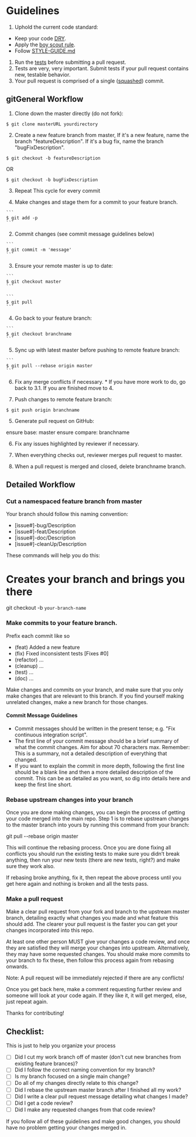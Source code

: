 Guidelines
=========

1. Uphold the current code standard:
  - Keep your code [DRY][].
  - Apply the [boy scout rule][].
  - Follow [STYLE-GUIDE.md](STYLE-GUIDE.md)
1. Run the [tests][] before submitting a pull request.
1. Tests are very, very important. Submit tests if your pull request contains
new, testable behavior.
1. Your pull request is comprised of a single ([squashed][]) commit.


gitGeneral Workflow
------

1. Clone down the master directly (do not fork):

  ```
  $ git clone masterURL yourdirectory
  ```

2. Create a new feature branch from master, If it's a new feature, name the branch "featureDescription". If it's a bug fix, name the branch "bugFixDescription".

  ```
  $ git checkout -b featureDescription  
  ```

  OR  

  ```
  $ git checkout -b bugFixDescription
  ```

3. Repeat This cycle for every commit

  1. Make changes and stage them for a commit to your feature branch.

    ```
    $ git add -p
    ```

  2. Commit changes (see commit message guidelines below)  

    ```
    $ git commit -m 'message'
    ```

  3. Ensure your remote master is up to date:

    ```
    $ git checkout master
    ```

    ```
    $ git pull
    ```

  4. Go back to your feature branch:

    ```
    $ git checkout branchname
    ```

  5. Sync up with latest master before pushing to remote feature branch:

    ```
    $ git pull --rebase origin master
    ```

  6. Fix any merge conflicts if necessary.
    * If you have more work to do, go back to 3.1. If you are finished move to 4.

4. Push changes to remote feature branch:

  ```
  $ git push origin branchname
  ```

5. Generate pull request on GitHub:

  ensure base: master
  ensure compare: branchname

6. Fix any issues highlighted by reviewer if necessary.

7. When everything checks out, reviewer merges pull request to master.

8. When a pull request is merged and closed, delete branchname branch.



## Detailed Workflow

### Cut a namespaced feature branch from master

Your branch should follow this naming convention:
  - [issue#]-bug/Description
  - [issue#]-feat/Description
  - [issue#]-doc/Description
  - [issue#]-cleanUp/Description

These commands will help you do this:

# Creates your branch and brings you there

git checkout -b `your-branch-name`

### Make commits to your feature branch.

Prefix each commit like so
  - (feat) Added a new feature
  - (fix) Fixed inconsistent tests [Fixes #0]
  - (refactor) ...
  - (cleanup) ...
  - (test) ...
  - (doc) ...

Make changes and commits on your branch, and make sure that you
only make changes that are relevant to this branch. If you find
yourself making unrelated changes, make a new branch for those
changes.

#### Commit Message Guidelines

- Commit messages should be written in the present tense; e.g. "Fix continuous
  integration script".
- The first line of your commit message should be a brief summary of what the
  commit changes. Aim for about 70 characters max. Remember: This is a summary,
  not a detailed description of everything that changed.
- If you want to explain the commit in more depth, following the first line should
  be a blank line and then a more detailed description of the commit. This can be
  as detailed as you want, so dig into details here and keep the first line short.

### Rebase upstream changes into your branch

Once you are done making changes, you can begin the process of getting
your code merged into the main repo. Step 1 is to rebase upstream
changes to the master branch into yours by running this command
from your branch:

git pull --rebase origin master


This will continue the rebasing process. Once you are done fixing all
conflicts you should run the existing tests to make sure you didn’t break
anything, then run your new tests (there are new tests, right?) and
make sure they work also.

If rebasing broke anything, fix it, then repeat the above process until
you get here again and nothing is broken and all the tests pass.

### Make a pull request

Make a clear pull request from your fork and branch to the upstream master
branch, detailing exactly what changes you made and what feature this
should add. The clearer your pull request is the faster you can get
your changes incorporated into this repo.

At least one other person MUST give your changes a code review, and once
they are satisfied they will merge your changes into upstream. Alternatively,
they may have some requested changes. You should make more commits to your
branch to fix these, then follow this process again from rebasing onwards.

Note: A pull request will be immediately rejected if there are any conflicts!

Once you get back here, make a comment requesting further review and
someone will look at your code again. If they like it, it will get merged,
else, just repeat again.

Thanks for contributing!


## Checklist:

This is just to help you organize your process

- [ ] Did I cut my work branch off of master (don't cut new branches from existing feature brances)?
- [ ] Did I follow the correct naming convention for my branch?
- [ ] Is my branch focused on a single main change?
- [ ] Do all of my changes directly relate to this change?
- [ ] Did I rebase the upstream master branch after I finished all my
  work?
- [ ] Did I write a clear pull request message detailing what changes I made?
- [ ] Did I get a code review?
- [ ] Did I make any requested changes from that code review?

If you follow all of these guidelines and make good changes, you should have
no problem getting your changes merged in.

<!-- Links -->
[pull request]: https://help.github.com/articles/using-pull-requests/
[DRY]: http://en.wikipedia.org/wiki/Don%27t_repeat_yourself
[boy scout rule]: http://programmer.97things.oreilly.com/wiki/index.php/The_Boy_Scout_Rule
[squashed]: http://gitready.com/advanced/2009/02/10/squashing-commits-with-rebase.html
<!-- A link to your directory of tests on github -->
[tests]: tests/

